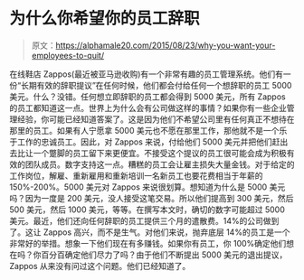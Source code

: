 # 为什么你希望你的员工辞职

> 原文：<https://alphamale20.com/2015/08/23/why-you-want-your-employees-to-quit/>

在线鞋店 Zappos(最近被亚马逊收购)有一个非常有趣的员工管理系统。他们有一份“长期有效的辞职提议”在任何时候，他们都会付给任何一个想辞职的员工 5000 美元。什么？没错。任何想立即辞职的员工都会得到 5000 美元，所有 Zappos 的员工都知道这一点。世界上为什么会有公司做这样的事情？如果你有一些企业管理经验，你可能已经知道答案了。这是因为他们不希望公司里有任何真正不想待在那里的员工。如果有人宁愿拿 5000 美元也不愿在那里工作，那他就不是一个乐于工作的忠诚员工。因此，对 Zappos 来说，付给他们 5000 美元并把他们赶出去比让一个蹩脚的员工留下来更便宜。不接受这个提议的员工很可能会成为积极有效的团队成员。数字支持这一点。糟糕的员工会让雇主损失大量金钱。对于给定的工作岗位，解雇、重新雇用和重新培训一名新员工也要花费相当于年薪的 150%-200%。5000 美元对 Zappos 来说很划算。想知道为什么是 5000 美元吗？因为一度是 200 美元，没人接受这笔交易。所以他们提高到 300 美元，然后 500 美元，然后 1000 美元，等等。在撰写本文时，确切的数字可能超过 5000 美元。最近，他们还向任何辞职的员工提供三个月的遣散费。14%的公司做到了。这让 Zappos 高兴，而不是生气。对他们来说，抛弃底层 14%的员工是一个非常好的举措。想象一下他们现在有多赚钱。如果你有员工，你 100%确定他们想在吗？你百分百确定他们尽力了吗？由于他们不断提出 5000 美元的退出提议，Zappos 从来没有问过这个问题。他们已经知道了。